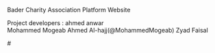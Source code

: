 Bader Charity Association Platform Website

Project developers :
ahmed anwar  
Mohammed Mogeab Ahmed Al-hajj(@MohammedMogeab)
Zyad Faisal
 
#![]()
